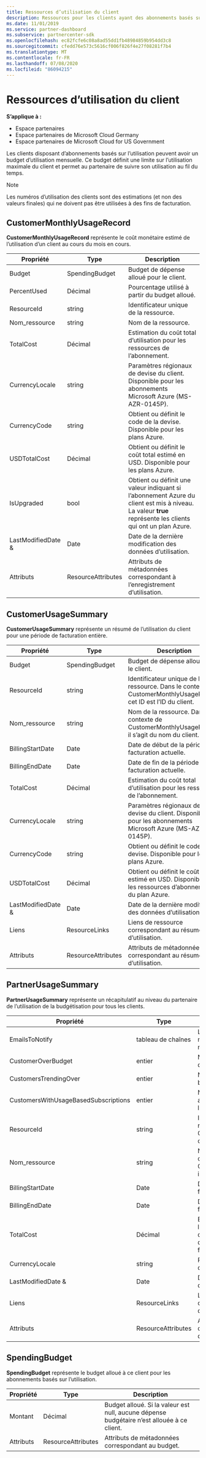 ```yaml
---
title: Ressources d’utilisation du client
description: Ressources pour les clients ayant des abonnements basés sur l’utilisation et des budgets d’utilisation mensuelle (notamment CustomerMonthlyUsageRecord, CustomerUsageSummary, PartnerUsageSummary et SpendingBudget).
ms.date: 11/01/2019
ms.service: partner-dashboard
ms.subservice: partnercenter-sdk
ms.openlocfilehash: ec82fcfe6c08a8ad55dd1fb48984859b954dd3c8
ms.sourcegitcommit: cfedd76e573c5616cf006f826f4e27f08281f7b4
ms.translationtype: MT
ms.contentlocale: fr-FR
ms.lasthandoff: 07/08/2020
ms.locfileid: "86094215"
---
```

# <a name="customer-usage-resources"></a>Ressources d’utilisation du client

**S’applique à :**

- Espace partenaires
- Espace partenaires de Microsoft Cloud Germany
- Espace partenaires de Microsoft Cloud for US Government

Les clients disposant d’abonnements basés sur l’utilisation peuvent avoir un budget d’utilisation mensuelle. Ce budget définit une limite sur l’utilisation maximale du client et permet au partenaire de suivre son utilisation au fil du temps.

> [!NOTE]
> Les numéros d’utilisation des clients sont des estimations (et non des valeurs finales) qui ne doivent pas être utilisées à des fins de facturation.

## <a name="customermonthlyusagerecord"></a>CustomerMonthlyUsageRecord

**CustomerMonthlyUsageRecord** représente le coût monétaire estimé de l’utilisation d’un client au cours du mois en cours.

| Propriété         | Type               | Description                                                              |
|------------------|--------------------|--------------------------------------------------------------------------|
| Budget           | SpendingBudget     | Budget de dépense alloué pour le client.                          |
| PercentUsed      | Décimal             | Pourcentage utilisé à partir du budget alloué.                        |
| ResourceId       | string             | Identificateur unique de la ressource.                                   |
| Nom_ressource     | string             | Nom de la ressource.                                                |
| TotalCost        | Décimal             | Estimation du coût total d’utilisation pour les ressources de l’abonnement.|
| CurrencyLocale   | string             | Paramètres régionaux de devise du client. Disponible pour les abonnements Microsoft Azure (MS-AZR-0145P).            |
| CurrencyCode     | string             | Obtient ou définit le code de la devise. Disponible pour les plans Azure.           |
| USDTotalCost     | Décimal             | Obtient ou définit le coût total estimé en USD. Disponible pour les plans Azure.                                         |
| IsUpgraded       | bool             | Obtient ou définit une valeur indiquant si l’abonnement Azure du client est mis à niveau. La valeur **true** représente les clients qui ont un plan Azure.                         |
| LastModifiedDate & | Date               | Date de la dernière modification des données d’utilisation.                               |
| Attributs       | ResourceAttributes | Attributs de métadonnées correspondant à l’enregistrement d’utilisation.               |

## <a name="customerusagesummary"></a>CustomerUsageSummary

**CustomerUsageSummary** représente un résumé de l’utilisation du client pour une période de facturation entière.

| Propriété         | Type               | Description                                                                                                      |
|------------------|--------------------|------------------------------------------------------------------------------------------------------------------|
| Budget           | SpendingBudget     | Budget de dépense alloué pour le client.                                                                  |
| ResourceId       | string             | Identificateur unique de la ressource. Dans le contexte de CustomerMonthlyUsageRecord, cet ID est l’ID du client. |
| Nom_ressource     | string             | Nom de la ressource. Dans le contexte de CustomerMonthlyUsageRecord, il s’agit du nom du client.               |
| BillingStartDate | Date               | Date de début de la période de facturation actuelle.                                                                    |
| BillingEndDate   | Date               | Date de fin de la période de facturation actuelle.                                                                      |
| TotalCost        | Décimal             | Estimation du coût total d’utilisation pour les ressources de l’abonnement.                                         |
| CurrencyLocale   | string             | Paramètres régionaux de devise du client. Disponible pour les abonnements Microsoft Azure (MS-AZR-0145P).                                         |
| CurrencyCode     | string             | Obtient ou définit le code de la devise. Disponible pour les plans Azure.                                         |
| USDTotalCost     | Décimal             | Obtient ou définit le coût total estimé en USD. Disponible pour les ressources d’abonnement du plan Azure.                                         |
| LastModifiedDate & | Date               | Date de la dernière modification des données d’utilisation.                                                                       |
| Liens            | ResourceLinks      | Liens de ressource correspondant au résumé d’utilisation.                                                           |
| Attributs       | ResourceAttributes | Attributs de métadonnées correspondant au résumé d’utilisation.                                                      |

## <a name="partnerusagesummary"></a>PartnerUsageSummary

**PartnerUsageSummary** représente un récapitulatif au niveau du partenaire de l’utilisation de la budgétisation pour tous les clients.

| Propriété         | Type               | Description                                                                                                      |
|------------------|--------------------|------------------------------------------------------------------------------------------------------------------|
| EmailsToNotify   | tableau de chaînes   | Liste des adresses de messagerie pour les notifications.                                                                   |
| CustomerOverBudget | entier          | Nombre de clients qui dépassent le budget.                                                                    |
| CustomersTrendingOver | entier       | Nombre de clients proches du budget.                                                     |
| CustomersWithUsageBasedSubscriptions  | entier | Nombre de clients avec un abonnement basé sur l’utilisation.                                               |
| ResourceId       | string             | Identificateur unique de la ressource. Dans le contexte de CustomerMonthlyUsageRecord, cet ID est l’ID du client. |
| Nom_ressource     | string             | Nom de la ressource. Dans le contexte de CustomerMonthlyUsageRecord, il s’agit du nom du client.               |
| BillingStartDate | Date               | Date de début de la période de facturation actuelle.                                                                    |
| BillingEndDate   | Date               | Date de fin de la période de facturation actuelle.                                                                      |
| TotalCost        | Décimal             | Estimation du coût total de l’utilisation du client en fonction de l’utilisation actuelle à partir du début de la période de facturation.      |
| CurrencyLocale   | string             | Paramètres régionaux de devise.                                                                                             |
| LastModifiedDate & | Date               | Date de la dernière modification des données d’utilisation.                                                                       |
| Liens            | ResourceLinks      | Liens de ressource correspondant au résumé d’utilisation.                                                           |
| Attributs       | ResourceAttributes | Attributs de métadonnées correspondant au résumé d’utilisation.                                                      |

## <a name="spendingbudget"></a>SpendingBudget

**SpendingBudget** représente le budget alloué à ce client pour les abonnements basés sur l’utilisation.

| Propriété   | Type               | Description                                                                                         |
|------------|--------------------|-----------------------------------------------------------------------------------------------------|
| Montant     | Décimal             | Budget alloué. Si la valeur est null, aucune dépense budgétaire n’est allouée à ce client. |
| Attributs | ResourceAttributes | Attributs de métadonnées correspondant au budget.                                                |
